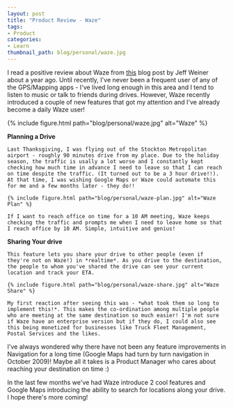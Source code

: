 ```yaml
---
layout: post
title: "Product Review - Waze"
tags:
- Product
categories:
- Learn
thumbnail_path: blog/personal/waze.jpg
---
```


I read a positive review about Waze from [this](https://www.linkedin.com/pulse/what-makes-truly-great-product-jeff-weiner) blog post by Jeff Weiner about a year ago. Until recently, I've never been a frequent user of any of the GPS/Mapping apps - I've lived long enough in this area and I tend to listen to music or talk to friends during drives. However, Waze recently introduced a couple of new features that got my attention and I've already become a daily Waze user!

{% include figure.html path="blog/personal/waze.jpg" alt="Waze" %}

**Planning a Drive**

	Last Thanksgiving, I was flying out of the Stockton Metropolitan airport - roughly 90 minutes drive from my place. Due to the holiday season, the traffic is usally a lot worse and I constantly kept checking how much time in advance I need to leave so that I can reach on time despite the traffic. (It turned out to be a 3 hour drive!!). At that time, I was wishing Google Maps or Waze could automate this for me and a few months later - they do!!

	{% include figure.html path="blog/personal/waze-plan.jpg" alt="Waze Plan" %}

	If I want to reach office on time for a 10 AM meeting, Waze keeps checking the traffic and prompts me when I need to leave home so that I reach office by 10 AM. Simple, intuitive and genius!

**Sharing Your drive**

	This feature lets you share your drive to other people (even if they're not on Waze!) in *realtime*. As you drive to the destination, the people to whom you've shared the drive can see your current location and track your ETA.

	{% include figure.html path="blog/personal/waze-share.jpg" alt="Waze Share" %}

	My first reaction after seeing this was - *what took them so long to implement this!*. This makes the co-ordination among multiple people who are meeting at the same destination so much easier! I'm not sure if Waze have an enterprise version but if they do, I could also see this being monetized for businesses like Truck Fleet Management, Postal Services and the likes.

I've always wondered why there have not been any feature improvements in Navigation for a long time (Google Maps had turn by turn navigation in October 2009)! Maybe all it takes is a Product Manager who cares about reaching your destination on time :)

In the last few months we've had Waze introduce 2 cool features and Google Maps introducing the ability to search for locations along your drive. I hope there's more coming!